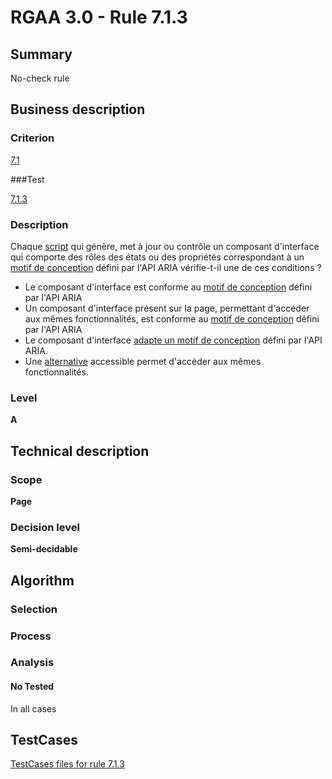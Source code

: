 # RGAA 3.0 -  Rule 7.1.3

## Summary

No-check rule

## Business description

### Criterion

[7.1](http://disic.github.io/rgaa_referentiel_en/RGAA3.0_Criteria_English_version_v1.html#crit-7-1)

###Test

[7.1.3](http://disic.github.io/rgaa_referentiel_en/RGAA3.0_Criteria_English_version_v1.html#test-7.1.3)

### Description

Chaque <a href="http://references.modernisation.gouv.fr/referentiel-technique-0#mScript">script</a> qui g&eacute;n&egrave;re, met &agrave; jour ou contr&ocirc;le un composant d'interface qui comporte des r&ocirc;les des &eacute;tats ou des propri&eacute;t&eacute;s correspondant &agrave; un <a href="http://references.modernisation.gouv.fr/referentiel-technique-0#mMotifConception">motif de conception</a> d&eacute;fini par l'API ARIA v&eacute;rifie-t-il une de ces conditions ? 
 
 * Le composant d'interface est conforme au <a href="http://references.modernisation.gouv.fr/referentiel-technique-0#mMotifConception">motif de conception</a> d&eacute;fini par l'API ARIA 
 * Un composant d'interface pr&eacute;sent sur la page, permettant d'acc&eacute;der aux m&ecirc;mes fonctionnalit&eacute;s, est conforme au <a href="http://references.modernisation.gouv.fr/referentiel-technique-0#mMotifConception">motif de conception</a> d&eacute;fini par l'API ARIA 
 * Le composant d'interface <a href="http://references.modernisation.gouv.fr/referentiel-technique-0#mAdaptAria">adapte un motif de conception</a> d&eacute;fini par l'API ARIA. 
 * Une <a href="http://references.modernisation.gouv.fr/referentiel-technique-0#mAltScript">alternative</a> accessible permet d'acc&eacute;der aux m&ecirc;mes fonctionnalit&eacute;s. 


### Level

**A**

## Technical description

### Scope

**Page**

### Decision level

**Semi-decidable**

## Algorithm

### Selection

### Process

### Analysis

#### No Tested 

In all cases



##  TestCases 

[TestCases files for rule 7.1.3](https://github.com/Asqatasun/Asqatasun/tree/master/rules/rules-rgaa3.0/src/test/resources/testcases/rgaa30/Rgaa30Rule070103/) 


